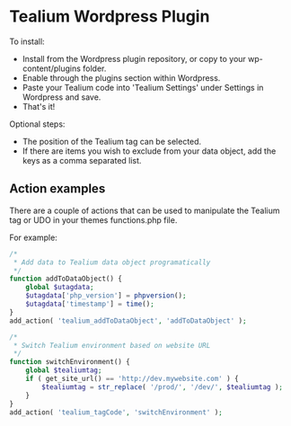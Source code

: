 Tealium Wordpress Plugin
========================

To install:

* Install from the Wordpress plugin repository, or copy to your wp-content/plugins folder.
* Enable through the plugins section within Wordpress.
* Paste your Tealium code into 'Tealium Settings' under Settings in Wordpress and save.
* That's it!

Optional steps:

* The position of the Tealium tag can be selected.
* If there are items you wish to exclude from your data object, add the keys as a comma separated list.

Action examples
---------------

There are a couple of actions that can be used to manipulate the Tealium tag or UDO in your themes functions.php file.

For example:

```php
/*
 * Add data to Tealium data object programatically
 */
function addToDataObject() {
	global $utagdata;
	$utagdata['php_version'] = phpversion();
	$utagdata['timestamp'] = time();
}
add_action( 'tealium_addToDataObject', 'addToDataObject' );

/*
 * Switch Tealium environment based on website URL
 */
function switchEnvironment() {
	global $tealiumtag;
	if ( get_site_url() == 'http://dev.mywebsite.com' ) {
		$tealiumtag = str_replace( '/prod/', '/dev/', $tealiumtag );
	}
}
add_action( 'tealium_tagCode', 'switchEnvironment' );
```

